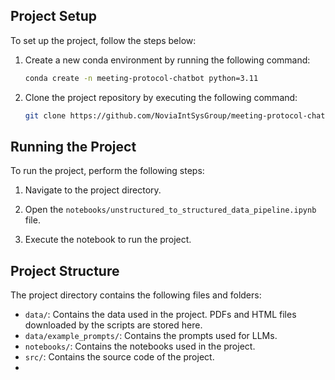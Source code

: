 ## Project Setup

To set up the project, follow the steps below:

1. Create a new conda environment by running the following command:

    ```bash
    conda create -n meeting-protocol-chatbot python=3.11
    ```

2. Clone the project repository by executing the following command:

    ```bash
    git clone https://github.com/NoviaIntSysGroup/meeting-protocol-chatbot.git
    ```

## Running the Project

To run the project, perform the following steps:

1. Navigate to the project directory.

2. Open the `notebooks/unstructured_to_structured_data_pipeline.ipynb` file.

3. Execute the notebook to run the project.


## Project Structure

The project directory contains the following files and folders:

- `data/`: Contains the data used in the project. PDFs and HTML files downloaded by the scripts are stored here.
- `data/example_prompts/`: Contains the prompts used for LLMs.
- `notebooks/`: Contains the notebooks used in the project.
- `src/`: Contains the source code of the project.
- 
